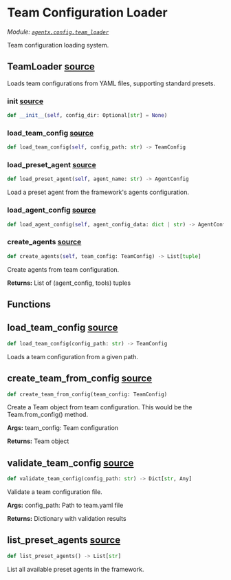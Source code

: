 # Team Configuration Loader

*Module: [`agentx.config.team_loader`](https://github.com/dustland/agentx/blob/main/src/agentx/config/team_loader.py)*

Team configuration loading system.

## TeamLoader <a href="https://github.com/dustland/agentx/blob/main/src/agentx/config/team_loader.py#L13" class="source-link" title="View source code">source</a>

Loads team configurations from YAML files, supporting standard presets.

### __init__ <a href="https://github.com/dustland/agentx/blob/main/src/agentx/config/team_loader.py#L17" class="source-link" title="View source code">source</a>

```python
def __init__(self, config_dir: Optional[str] = None)
```
### load_team_config <a href="https://github.com/dustland/agentx/blob/main/src/agentx/config/team_loader.py#L44" class="source-link" title="View source code">source</a>

```python
def load_team_config(self, config_path: str) -> TeamConfig
```
### load_preset_agent <a href="https://github.com/dustland/agentx/blob/main/src/agentx/config/team_loader.py#L104" class="source-link" title="View source code">source</a>

```python
def load_preset_agent(self, agent_name: str) -> AgentConfig
```

Load a preset agent from the framework's agents configuration.

### load_agent_config <a href="https://github.com/dustland/agentx/blob/main/src/agentx/config/team_loader.py#L154" class="source-link" title="View source code">source</a>

```python
def load_agent_config(self, agent_config_data: dict | str) -> AgentConfig
```
### create_agents <a href="https://github.com/dustland/agentx/blob/main/src/agentx/config/team_loader.py#L220" class="source-link" title="View source code">source</a>

```python
def create_agents(self, team_config: TeamConfig) -> List[tuple]
```

Create agents from team configuration.

**Returns:**
    List of (agent_config, tools) tuples

## Functions

## load_team_config <a href="https://github.com/dustland/agentx/blob/main/src/agentx/config/team_loader.py#L260" class="source-link" title="View source code">source</a>

```python
def load_team_config(config_path: str) -> TeamConfig
```

Loads a team configuration from a given path.

## create_team_from_config <a href="https://github.com/dustland/agentx/blob/main/src/agentx/config/team_loader.py#L266" class="source-link" title="View source code">source</a>

```python
def create_team_from_config(team_config: TeamConfig)
```

Create a Team object from team configuration.
This would be the Team.from_config() method.

**Args:**
    team_config: Team configuration

**Returns:**
    Team object

## validate_team_config <a href="https://github.com/dustland/agentx/blob/main/src/agentx/config/team_loader.py#L281" class="source-link" title="View source code">source</a>

```python
def validate_team_config(config_path: str) -> Dict[str, Any]
```

Validate a team configuration file.

**Args:**
    config_path: Path to team.yaml file

**Returns:**
    Dictionary with validation results

## list_preset_agents <a href="https://github.com/dustland/agentx/blob/main/src/agentx/config/team_loader.py#L316" class="source-link" title="View source code">source</a>

```python
def list_preset_agents() -> List[str]
```

List all available preset agents in the framework.

